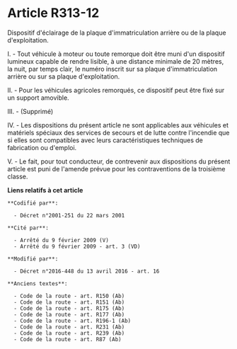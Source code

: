 # Article R313-12

Dispositif d'éclairage de la plaque d'immatriculation arrière ou de la plaque d'exploitation.

I. - Tout véhicule à moteur ou toute remorque doit être muni d'un dispositif lumineux capable de rendre lisible, à une
distance minimale de 20 mètres, la nuit, par temps clair, le numéro inscrit sur sa plaque d'immatriculation arrière ou sur sa
plaque d'exploitation.

II. - Pour les véhicules agricoles remorqués, ce dispositif peut être fixé sur un support amovible.

III. - (Supprimé)

IV. - Les dispositions du présent article ne sont applicables aux véhicules et matériels spéciaux des services de secours et
de lutte contre l'incendie que si elles sont compatibles avec leurs caractéristiques techniques de fabrication ou d'emploi.

V. - Le fait, pour tout conducteur, de contrevenir aux dispositions du présent article est puni de l'amende prévue pour les
contraventions de la troisième classe.

**Liens relatifs à cet article**

	**Codifié par**:

	  - Décret n°2001-251 du 22 mars 2001

	**Cité par**:

	  - Arrêté du 9 février 2009 (V)
	  - Arrêté du 9 février 2009 - art. 3 (VD)

	**Modifié par**:

	  - Décret n°2016-448 du 13 avril 2016 - art. 16

	**Anciens textes**:

	  - Code de la route - art. R150 (Ab)
	  - Code de la route - art. R151 (Ab)
	  - Code de la route - art. R175 (Ab)
	  - Code de la route - art. R177 (Ab)
	  - Code de la route - art. R196-1 (Ab)
	  - Code de la route - art. R231 (Ab)
	  - Code de la route - art. R239 (Ab)
	  - Code de la route - art. R87 (Ab)
